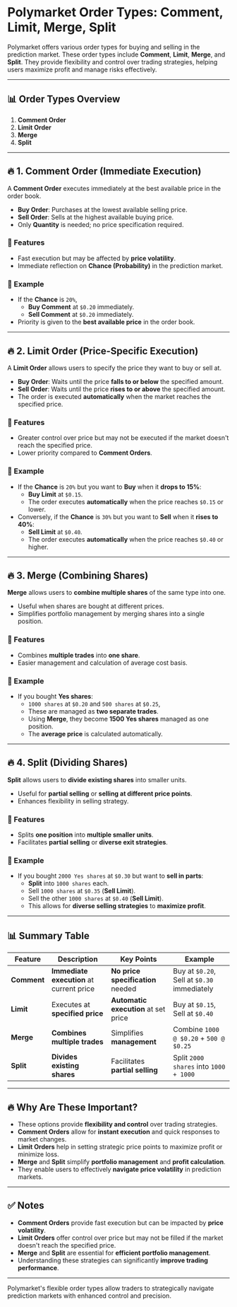 # Polymarket Order Types: Comment, Limit, Merge, Split

Polymarket offers various order types for buying and selling in the prediction market. These order types include **Comment**, **Limit**, **Merge**, and **Split**. They provide flexibility and control over trading strategies, helping users maximize profit and manage risks effectively.

---

## 📊 Order Types Overview

1. **Comment Order**
2. **Limit Order**
3. **Merge**
4. **Split**

---

## 🔥 1. Comment Order (Immediate Execution)

A **Comment Order** executes immediately at the best available price in the order book.
- **Buy Order**: Purchases at the lowest available selling price.
- **Sell Order**: Sells at the highest available buying price.
- Only **Quantity** is needed; no price specification required.

### 📌 Features
- Fast execution but may be affected by **price volatility**.
- Immediate reflection on **Chance (Probability)** in the prediction market.

### 📌 Example
- If the **Chance** is `20%`,
    - **Buy Comment** at `$0.20` immediately.
    - **Sell Comment** at `$0.20` immediately.
- Priority is given to the **best available price** in the order book.

---

## 🔥 2. Limit Order (Price-Specific Execution)

A **Limit Order** allows users to specify the price they want to buy or sell at.
- **Buy Order**: Waits until the price **falls to or below** the specified amount.
- **Sell Order**: Waits until the price **rises to or above** the specified amount.
- The order is executed **automatically** when the market reaches the specified price.

### 📌 Features
- Greater control over price but may not be executed if the market doesn't reach the specified price.
- Lower priority compared to **Comment Orders**.

### 📌 Example
- If the **Chance** is `20%` but you want to **Buy** when it **drops to 15%**:
    - **Buy Limit** at `$0.15`.
    - The order executes **automatically** when the price reaches `$0.15` or lower.
- Conversely, if the **Chance** is `30%` but you want to **Sell** when it **rises to 40%**:
    - **Sell Limit** at `$0.40`.
    - The order executes **automatically** when the price reaches `$0.40` or higher.

---

## 🔥 3. Merge (Combining Shares)

**Merge** allows users to **combine multiple shares** of the same type into one.
- Useful when shares are bought at different prices.
- Simplifies portfolio management by merging shares into a single position.

### 📌 Features
- Combines **multiple trades** into **one share**.
- Easier management and calculation of average cost basis.

### 📌 Example
- If you bought **Yes shares**:
    - `1000 shares` at `$0.20` and `500 shares` at `$0.25`,
    - These are managed as **two separate trades**.
    - Using **Merge**, they become **1500 Yes shares** managed as one position.
    - The **average price** is calculated automatically.

---

## 🔥 4. Split (Dividing Shares)

**Split** allows users to **divide existing shares** into smaller units.
- Useful for **partial selling** or **selling at different price points**.
- Enhances flexibility in selling strategy.

### 📌 Features
- Splits **one position** into **multiple smaller units**.
- Facilitates **partial selling** or **diverse exit strategies**.

### 📌 Example
- If you bought `2000 Yes shares` at `$0.30` but want to **sell in parts**:
    - **Split** into `1000 shares` each.
    - Sell `1000 shares` at `$0.35` (**Sell Limit**).
    - Sell the other `1000 shares` at `$0.40` (**Sell Limit**).
    - This allows for **diverse selling strategies** to **maximize profit**.

---

## 📊 Summary Table

| Feature       | Description                             | Key Points                             | Example                                      |
| ------------- | --------------------------------------- | --------------------------------------- | -------------------------------------------- |
| **Comment**    | **Immediate execution** at current price | **No price specification** needed       | Buy at `$0.20`, Sell at `$0.30` immediately   |
| **Limit**     | Executes at **specified price**          | **Automatic execution** at set price    | Buy at `$0.15`, Sell at `$0.40`               |
| **Merge**     | **Combines multiple trades**             | Simplifies **management**               | Combine `1000 @ $0.20` + `500 @ $0.25`        |
| **Split**     | **Divides existing shares**              | Facilitates **partial selling**          | Split `2000 shares` into `1000 + 1000`        |

---

## 🔥 Why Are These Important?

- These options provide **flexibility and control** over trading strategies.
- **Comment Orders** allow for **instant execution** and quick responses to market changes.
- **Limit Orders** help in setting strategic price points to maximize profit or minimize loss.
- **Merge** and **Split** simplify **portfolio management** and **profit calculation**.
- They enable users to effectively **navigate price volatility** in prediction markets.

---

## ✅ Notes
- **Comment Orders** provide fast execution but can be impacted by **price volatility**.
- **Limit Orders** offer control over price but may not be filled if the market doesn't reach the specified price.
- **Merge** and **Split** are essential for **efficient portfolio management**.
- Understanding these strategies can significantly **improve trading performance**.

---

Polymarket's flexible order types allow traders to strategically navigate prediction markets with enhanced control and precision.
